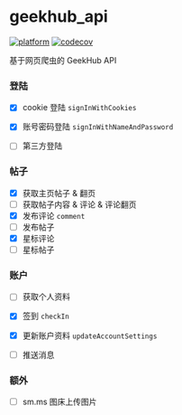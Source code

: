 # geekhub_api
[![platform](https://img.shields.io/badge/platform-flutter|dart%20vm-2fbaf8.svg?style=flat-square)](https://github.com/karanokk/geekhub_api)
[![codecov](https://img.shields.io/codecov/c/github/karanokk/geekhub_api?color=f01f7a&logo=codecov&style=flat-square&token=I0Y071QU0G)](https://codecov.io/gh/karanokk/geekhub_api)

基于网页爬虫的 GeekHub API

### 登陆

- [x] cookie 登陆 
    `signInWithCookies`

- [x] 账号密码登陆
    `signInWithNameAndPassword`
- [ ] 第三方登陆

### 帖子

- [x] 获取主页帖子 & 翻页
- [ ] 获取帖子内容 & 评论 & 评论翻页
- [x] 发布评论
    `comment`
- [ ] 发布帖子
- [x] 星标评论
- [ ] 星标帖子

### 账户

- [ ] 获取个人资料
- [x] 签到
    `checkIn`
- [x] 更新账户资料
    `updateAccountSettings`
- [ ] 推送消息


### 额外

- [ ] sm.ms 图床上传图片